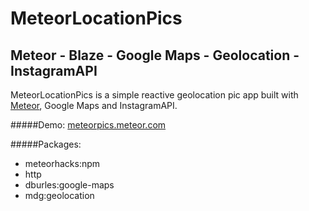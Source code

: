 # MeteorLocationPics

## Meteor - Blaze - Google Maps - Geolocation - InstagramAPI

MeteorLocationPics is a simple reactive geolocation pic app built with [Meteor](http://meteor.com), Google Maps and InstagramAPI.

#####Demo:
[meteorpics.meteor.com](http://meteorlocationpics.meteor.com/)

#####Packages:

- meteorhacks:npm
- http
- dburles:google-maps
- mdg:geolocation
